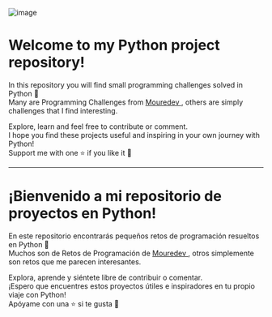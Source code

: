 ![image](https://github.com/DataCiriano/Retos-programacion-Python/assets/147123439/d33563ee-18e9-4534-a848-b8c01279c9f9)

# Welcome to my Python project repository!

In this repository you will find small programming challenges solved in Python 🐍<br>
Many are Programming Challenges from [Mouredev ](https://github.com/mouredev/retos-programacion-2023), others are simply challenges that I find interesting.

Explore, learn and feel free to contribute or comment. <br>
I hope you find these projects useful and inspiring in your own journey with Python!<br>
Support me with one ⭐ if you like it 👏

---------------------------------------------------------------------------------------------------------

# ¡Bienvenido a mi repositorio de proyectos en Python! 

En este repositorio encontrarás pequeños retos de programación resueltos en Python 🐍<br>
Muchos son de Retos de Programación de [Mouredev ](https://github.com/mouredev/retos-programacion-2023), otros simplemente son retos que me parecen interesantes.

Explora, aprende y siéntete libre de contribuir o comentar. <br>
¡Espero que encuentres estos proyectos útiles e inspiradores en tu propio viaje con Python!<br>
Apóyame con una ⭐ si te gusta 👏
